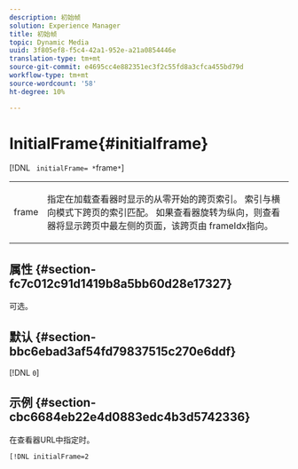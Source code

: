 ```yaml
---
description: 初始帧
solution: Experience Manager
title: 初始帧
topic: Dynamic Media
uuid: 3f805ef8-f5c4-42a1-952e-a21a0854446e
translation-type: tm+mt
source-git-commit: e4695cc4e882351ec3f2c55fd8a3cfca455bd79d
workflow-type: tm+mt
source-wordcount: '58'
ht-degree: 10%

---
```



# InitialFrame{#initialframe}

[!DNL ` initialFrame= *`frame`*`]

<table id="table_06B5F795889E402FB6BCEA4D882E1422"> 
 <tbody> 
  <tr> 
   <td colname="col1"> <p> <span class="codeph"><span class="varname"> frame</span></span> </p> </td> 
   <td colname="col2"> <p> 指定在加载查看器时显示的从零开始的跨页索引。 索引与横向模式下跨页的索引匹配。 如果查看器旋转为纵向，则查看器将显示跨页中最左侧的页面，该跨页由<span class="codeph"> frameIdx</span>指向。 </p> </td> 
  </tr> 
 </tbody> 
</table>

## 属性 {#section-fc7c012c91d1419b8a5bb60d28e17327}

可选。

## 默认 {#section-bbc6ebad3af54fd79837515c270e6ddf}

[!DNL `0`]

## 示例 {#section-cbc6684eb22e4d0883edc4b3d5742336}

在查看器URL中指定时。

```
[!DNL initialFrame=2
```

